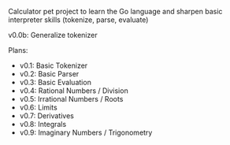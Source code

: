 Calculator pet project to learn the Go language and sharpen basic interpreter skills (tokenize, parse, evaluate)

v0.0b: Generalize tokenizer

Plans:
 - v0.1: Basic Tokenizer
 - v0.2: Basic Parser
 - v0.3: Basic Evaluation
 - v0.4: Rational Numbers / Division
 - v0.5: Irrational Numbers / Roots
 - v0.6: Limits
 - v0.7: Derivatives
 - v0.8: Integrals
 - v0.9: Imaginary Numbers / Trigonometry
